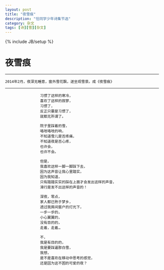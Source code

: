 ```yaml
---
layout: post
title: "夜雪痕"
description: "恰同学少年诗集节选"
category: 杂文
tags: [诗][雪][杂文]
---
```

{% include JB/setup %}
# 夜雪痕

------
    2014年2月，夜深无睡意，窗外雪花飘，遂坐观雪景。成《夜雪痕》
    
------

                    习惯了这样的寒冷，
                    喜欢了这样的寂寥，
                    习惯了，
                    反正只要是习惯了，
                    就都无所谓了。

                    院子里踩着的雪，
                    咯吱咯吱的响，
                    不知道雪儿是否疼痛，
                    不知道夜是否心疼，
                    也许会，
                    也许不会。

                    但是，
                    我喜欢这样一脚一脚踩下去，
                    因为这声音让我心里踏实，
                    因为我知道，        
                    只有踏踏实实的踩在上面才会发出这样的声音，
                    滑行是发不出这样的声音的！

                    深夜，零点，
                    家人都已熟于梦乡，
                    透过我房间窗户的灯光下，
                    一步一步的，
                    小心翼翼的，
                    没有目的的，
                    走着，走着…

                    不，
                    我是有目的的，
                    我是要踩遍那白雪，
                    我想，
                    是不是喜欢在移动中思考的感觉，
                    还是因为这不困的可爱的夜？

